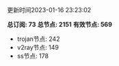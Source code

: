 更新时间2023-01-16 23:23:02

**总订阅: 73**
**总节点: 2151**
**有效节点: 569**
- trojan节点: 242
- v2ray节点: 149
- ss节点: 178
